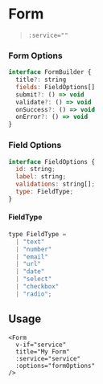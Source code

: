 # Form

> `:service=""`

### Form Options
```js
interface FormBuilder {
  title?: string
  fields: FieldOptions[]
  submit?: () => void
  validate?: () => void
  onSuccess?: () => void
  onError?: () => void
}
```
### Field Options
```js
interface FieldOptions {
  id: string;
  label: string;
  validations: string[];
  type: FieldType;
}
```
#### FieldType
```js
type FieldType =
  | "text"
  | "number"
  | "email"
  | "url"
  | "date"
  | "select"
  | "checkbox"
  | "radio";
```

## Usage

```vue
<Form
  v-if="service"
  title="My Form"
  :service="service"
  :options="formOptions"
/>
```

